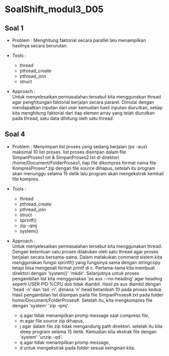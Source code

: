 # SoalShift_modul3_D05

## Soal 1
- Problem : Menghitung faktorial secara parallel lalu menampilkan hasilnya secara berurutan.

- Tools : <br/>
  - thread
  - pthread_create
  - pthread_join
  - struct
  
- Approach : <br/>
Untuk menyelesaikan permasalahan tersebut kita menggunakan thread agar penghitungan faktorial berjalan secara pararel. Dimulai dengan mendapatkan inputan dari user kemudian hasil inputan diurutkan, setiap kita menghitung faktorial dari tiap elemen array yang telah diurutkan pada thread, satu data dihitung oleh satu thread.

## Soal 4
- Problem : Menyimpan list proses yang sedang berjalan (ps -aux) maksimal 10 list proses. list proses disimpan dalam file  SimpanProses1.txt & SimpanProses2.txt  di direktori /home/Document/FolderProses1, tiap file dikompres format nama file KompresProses*.zip dengan file source dihapus, setelah itu program akan menunggu selama 15 detik lalu program akan mengekstrak kembali file kompres.

- Tools : <br/>
  - thread
  - pthread_create
  - pthread_join
  - struct
  - sprintf()
  - zip -qmj
  - system()
  
- Approach : <br/>
Untuk menyelesaikan permasalahan tersebut kita menggunakan thread. Dengan ketentuan satu proses dilakukan oleh satu thread agar proses berjalan secara bersama-sama. Dalam melakukan command sistem kita menggunakan fungsi sprintf() yang fungsinya sama dengan stringcopy tetapi bisa mengenali format printf di c. Pertama-tama kita membuat direktori dengan 'system()' 'mkdir'. Selanjutnya untuk proses pengambilan list kita menggunakan 'ps aux --no-heading' agar heading seperti USER PID %CPU dsb tidak diambil. Hasil ps aux diambil dengan 'head -n' dan 'tail -n'. dimana 'n' head betambah 10 pada proses kedua. Hasil pengambilan list disimpan pada file SimpanProses#.txt pada folder home/Document/FolderProses#. Setelah itu, kita mengkompres file dengan 'system' 'zip -qmj'.
  - q agar tidak menampilkan promp message saat compress file, 
  - m agar file source zip dihapus, 
  - j agar dalam file zip tidak mengandung path direktori. 
setelah itu kita sleep program selama 15 detik. Kemudian kita ekstrak file dengan 'system' 'unzip -qd'.
  - q agar tidak menampilkan promp message, 
  - d untuk mengekstrak pada folder sesuai keinginan kita. 
